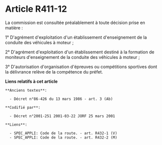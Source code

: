# Article R411-12

La commission est consultée préalablement à toute décision prise en matière :

1° D'agrément d'exploitation d'un établissement d'enseignement de la conduite des véhicules à moteur ;

2° D'agrément d'exploitation d'un établissement destiné à la formation de moniteurs d'enseignement de la conduite des
véhicules à moteur ;

3° D'autorisation d'organisation d'épreuves ou compétitions sportives dont la délivrance relève de la compétence du préfet.

**Liens relatifs à cet article**

	**Anciens textes**:

	  - Décret n°86-426 du 13 mars 1986 - art. 3 (Ab)

	**Codifié par**:

	  - Décret n°2001-251 2001-03-22 JORF 25 mars 2001

	**Liens**:

	  - SPEC_APPLI: Code de la route. - art. R432-1 (V)
	  - SPEC_APPLI: Code de la route. - art. R432-2 (M)
